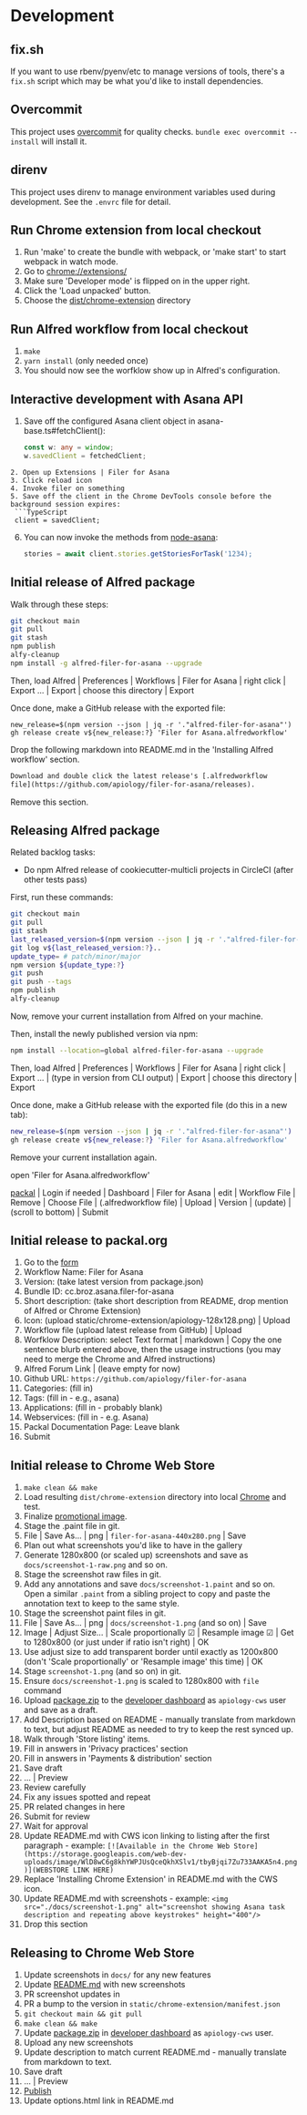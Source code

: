 # Development

## fix.sh

If you want to use rbenv/pyenv/etc to manage versions of tools,
there's a `fix.sh` script which may be what you'd like to install
dependencies.

## Overcommit

This project uses [overcommit](https://github.com/sds/overcommit) for
quality checks.  `bundle exec overcommit --install` will install it.

## direnv

This project uses direnv to manage environment variables used during
development.  See the `.envrc` file for detail.

## Run Chrome extension from local checkout

1. Run 'make' to create the bundle with webpack, or 'make start' to
   start webpack in watch mode.
2. Go to [chrome://extensions/](chrome://extensions/)
3. Make sure 'Developer mode' is flipped on in the upper right.
4. Click the 'Load unpacked' button.
5. Choose the [dist/chrome-extension](./dist/chrome-extension) directory

## Run Alfred workflow from local checkout

1. `make`
2. `yarn install`  (only needed once)
3. You should now see the worfklow show up in Alfred's configuration.

## Interactive development with Asana API

1. Save off the configured Asana client object in asana-base.ts#fetchClient():
   ```TypeScript
   const w: any = window;
   w.savedClient = fetchedClient;
  ```
2. Open up Extensions | Filer for Asana
3. Click reload icon
4. Invoke filer on something
5. Save off the client in the Chrome DevTools console before the background session expires:
   ```TypeScript
   client = savedClient;
   ```
6. You can now invoke the methods from [node-asana](https://github.com/Asana/node-asana/tree/master/lib/resources):
   ```TypeScript
   stories = await client.stories.getStoriesForTask('1234);
   ```

## Initial release of Alfred package

Walk through these steps:

```sh
git checkout main
git pull
git stash
npm publish
alfy-cleanup
npm install -g alfred-filer-for-asana --upgrade
```

Then, load Alfred | Preferences | Workflows |
Filer for Asana | right click | Export ... | Export | choose this
directory | Export

Once done, make a GitHub release with the exported file:

```
new_release=$(npm version --json | jq -r '."alfred-filer-for-asana"')
gh release create v${new_release:?} 'Filer for Asana.alfredworkflow'
```

Drop the following markdown into README.md in the 'Installing Alfred workflow' section.

```markdown
Download and double click the latest release's [.alfredworkflow
file](https://github.com/apiology/filer-for-asana/releases).
```

Remove this section.

## Releasing Alfred package

Related backlog tasks:

* Do npm Alfred release of cookiecutter-multicli projects in CircleCI (after other tests pass)

First, run these commands:

```sh
git checkout main
git pull
git stash
last_released_version=$(npm version --json | jq -r '."alfred-filer-for-asana"')
git log v${last_released_version:?}..
update_type= # patch/minor/major
npm version ${update_type:?}
git push
git push --tags
npm publish
alfy-cleanup
```

Now, remove your current installation from Alfred on your machine.

Then, install the newly published version via npm:

```sh
npm install --location=global alfred-filer-for-asana --upgrade
```

Then, load Alfred | Preferences | Workflows |
Filer for Asana | right click | Export ... | (type
in version from CLI output) | Export | choose this directory | Export

Once done, make a GitHub release with the exported file (do this in a
new tab):

```sh
new_release=$(npm version --json | jq -r '."alfred-filer-for-asana"')
gh release create v${new_release:?} 'Filer for Asana.alfredworkflow'
```

Remove your current installation again.

open 'Filer for Asana.alfredworkflow'

[packal](http://www.packal.org/) | Login if needed | Dashboard | Filer for Asana | edit | Workflow File | Remove | Choose File | (.alfredworkflow file) | Upload | Version | (update) | (scroll to bottom) | Submit

## Initial release to packal.org

1. Go to the [form](http://www.packal.org/node/add/alfred2-workflow)
1. Workflow Name: Filer for Asana
1. Version: (take latest version from package.json)
1. Bundle ID: cc.broz.asana.filer-for-asana
1. Short description: (take short description from README, drop
   mention of Alfred or Chrome Extension)
1. Icon: (upload static/chrome-extension/apiology-128x128.png) | Upload
1. Workflow file (upload latest release from GitHub) | Upload
1. Worfklow Description: select Text format | markdown | Copy the one
   sentence blurb entered above, then the usage instructions (you may
   need to merge the Chrome and Alfred instructions)
1. Alfred Forum Link | (leave empty for now)
1. Github URL: `https://github.com/apiology/filer-for-asana`
1. Categories: (fill in)
1. Tags: (fill in - e.g., asana)
1. Applications: (fill in - probably blank)
1. Webservices: (fill in - e.g. Asana)
1. Packal Documentation Page: Leave blank
1. Submit

## Initial release to Chrome Web Store

1. `make clean && make`
1. Load resulting `dist/chrome-extension` directory into local [Chrome](chrome://extensions/) and test.
1. Finalize [promotional image](docs/filer-for-asana.paint).
1. Stage the .paint file in git.
1. File | Save As... | png | `filer-for-asana-440x280.png` | Save
1. Plan out what screenshots you'd like to have in the gallery
1. Generate 1280x800 (or scaled up) screenshots and save as
   `docs/screenshot-1-raw.png` and so on.
1. Stage the screenshot raw files in git.
1. Add any annotations and save `docs/screenshot-1.paint` and so on.
   Open a similar `.paint` from a sibling project to copy and paste
   the annotation text to keep to the same style.
1. Stage the screenshot paint files in git.
1. File | Save As... | png | `docs/screenshot-1.png` (and so on) | Save
1. Image | Adjust Size... | Scale proportionally ☑ | Resample image ☑
   | Get to 1280x800 (or just under if ratio isn't right) | OK
1. Use adjust size to add transparent border until exactly as 1200x800
   (don't 'Scale proportionally' or 'Resample image' this time) | OK
1. Stage `screenshot-1.png` (and so on) in git.
1. Ensure `docs/screenshot-1.png` is scaled to 1280x800 with `file` command
1. Upload [package.zip](./package.zip) to the [developer dashboard](https://chrome.google.com/u/1/webstore/devconsole/d34ba2e8-8b5a-4417-889e-4047c35522d0) as `apiology-cws` user and save as a draft.
1. Add Description based on README - manually translate from markdown
   to text, but adjust README as needed to try to keep the rest synced
   up.
1. Walk through 'Store listing' items.
1. Fill in answers in 'Privacy practices' section
1. Fill in answers in 'Payments & distribution' section
1. Save draft
1. ... | Preview
1. Review carefully
1. Fix any issues spotted and repeat
1. PR related changes in here
1. Submit for review
1. Wait for approval
1. Update README.md with CWS icon linking to listing after the first paragraph - example: `[![Available in the Chrome Web Store](https://storage.googleapis.com/web-dev-uploads/image/WlD8wC6g8khYWPJUsQceQkhXSlv1/tbyBjqi7Zu733AAKA5n4.png)](WEBSTORE LINK HERE)`
1. Replace 'Installing Chrome Extension' in README.md with the CWS icon.
1. Update README.md with screenshots - example: `<img src="./docs/screenshot-1.png" alt="screenshot showing Asana task description and repeating above keystrokes" height="400"/>`
1. Drop this section

## Releasing to Chrome Web Store

1. Update screenshots in `docs/` for any new features
1. Update [README.md](./README.md) with new screenshots
1. PR screenshot updates in
1. PR a bump to the version in `static/chrome-extension/manifest.json`
1. `git checkout main && git pull`
1. `make clean && make`
1. Update [package.zip](./package.zip) in [developer dashboard](https://chrome.google.com/u/1/webstore/devconsole/d34ba2e8-8b5a-4417-889e-4047c35522d0) as `apiology-cws` user.
1. Upload any new screenshots
1. Update description to match current README.md - manually translate
   from markdown to text.
1. Save draft
1. ... | Preview
1. [Publish](https://developer.chrome.com/docs/webstore/update/)
1. Update options.html link in README.md
